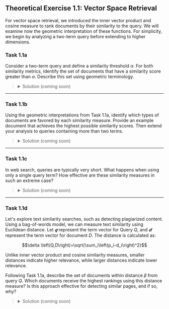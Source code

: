 ## Theoretical Exercise 1.1: Vector Space Retrieval

For vector space retrieval, we introduced the inner vector product and cosine measure to rank documents by their similarity to the query. We will examine now the geometric interpretation of these functions. For simplicity, we begin by analyzing a two-term query before extending to higher dimensions.


### Task 1.1a
Consider a two-term query and define a similarity threshold $α$. For both similarity metrics, identify the set of documents that have a similarity score greater than $α$. Describe this set using geometric terminology.


> <details>
> <summary>Solution (coming soon)</summary>
> <br>
> Provided after deadline of exercise
> </details>

---

### Task 1.1b
Using the geometric interpretations from Task 1.1a, identify which types of documents are favored by each similarity measure. Provide an example document that achieves the highest possible similarity scores. Then extend your analysis to queries containing more than two terms.

> <details>
> <summary>Solution (coming soon)</summary>
> <br>
> Provided after deadline of exercise
> </details>

---

### Task 1.1c
In web search, queries are typically very short. What happens when using only a single query term? How effective are these similarity measures in such an extreme case?

> <details>
> <summary>Solution (coming soon)</summary>
> <br>
> Provided after deadline of exercise
> </details>

---

### Task 1.1d
Let's explore text similarity searches, such as detecting plagiarized content. Using a bag-of-words model, we can measure text similarity using Euclidean distance. Let $𝒒$ represent the term vector for Query $Q$, and $𝒅$ represent the term vector for document $D$. The distance is calculated as:

$$\delta \left(Q,D\right)=\sqrt{\sum_i\left(p_i-d_i\right)^2}$$

Unlike inner vector product and cosine similarity measures, smaller distances indicate higher relevance, while larger distances indicate lower relevance.

Following Task 1.1a, describe the set of documents within distance $\beta$ from query $Q$. Which documents receive the highest rankings using this distance measure? Is this approach effective for detecting similar pages, and if so, why?

> <details>
> <summary>Solution (coming soon)</summary>
> <br>
> Provided after deadline of exercise
> </details>
